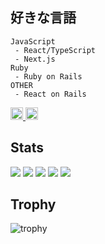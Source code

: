 ## 好きな言語
```
JavaScript
 - React/TypeScript
 - Next.js
Ruby
 - Ruby on Rails
OTHER
 - React on Rails
```
<p align="left">
  <a href="https://github.com/muffinist11">
    <img height="20" src="https://komarev.com/ghpvc/?username=muffinist11 />
  </a>
  <a href="https://github.com/muffinist11">
    <img height="20" src="https://img.shields.io/github/followers/muffinist11?label=follow&logo=github&style=flat" />
  </a>
</p>

## Stats
![](http://github-profile-summary-cards.vercel.app/api/cards/profile-details?username=muffinist11&theme=gruvbox)
![](http://github-profile-summary-cards.vercel.app/api/cards/repos-per-language?username=muffinist11&theme=gruvbox)
![](http://github-profile-summary-cards.vercel.app/api/cards/most-commit-language?username=muffinist11&theme=gruvbox)
![](http://github-profile-summary-cards.vercel.app/api/cards/stats?username=muffinist11&theme=gruvbox)
![](http://github-profile-summary-cards.vercel.app/api/cards/productive-time?username=muffinist11&theme=gruvbox&utcOffset=9)

## Trophy
![trophy](https://github-profile-trophy.vercel.app/?username=ryo-ma&title=MultiLanguage,Commits,Repositories,Experience)
